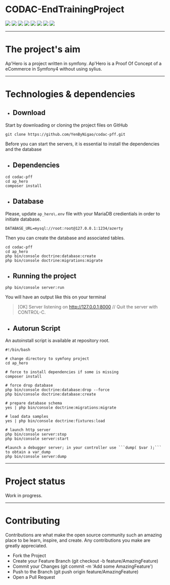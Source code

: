 # CODAC-EndTrainingProject
 <img src="https://img.shields.io/github/languages/count/YenByNigao/codac-pff" /> <img src="https://img.shields.io/github/languages/top/YenByNigao/codac-pff" /> <img src="https://img.shields.io/github/repo-size/YenByNigao/codac-pff" /> <img src="https://img.shields.io/github/v/tag/YenByNigao/codac-pff" /> <img src="https://img.shields.io/website?url=https%3A%2F%2Fwww.clikeat.re" /> <img src="https://img.shields.io/github/commit-activity/w/YenByNigao/codac-pff" />  <img src="https://img.shields.io/github/last-commit/YenByNigao/codac-pff" /> <img src="https://img.shields.io/github/contributors/YenByNigao/codac-pff" />

---

# The project's aim

Ap'Hero is a project written in symfony. Ap'Hero is a Proof Of Concept of a eCommerce in Symfony4 without using sylius.

---

# Technologies & dependencies

- ## Download
Start by downloading or cloning the project files on GitHub
```shell
git clone https://github.com/YenByNigao/codac-pff.git
```
Before you can start the servers, it is essential to install the dependencies and the database
- ## Dependencies
```shell
cd codac-pff
cd ap_hero
composer install
```
- ## Database
Please, update `ap_hero\.env` file with your MariaDB credientials in order to initiate database.
```
DATABASE_URL=mysql://root:root@127.0.0.1:1234/azerty
```
Then you can create the database and associated tables.
```shell
cd codac-pff
cd ap_hero
php bin/console doctrine:database:create
php bin/console doctrine:migrations:migrate
```
- ## Running the project
```shell
php bin/console server:run
```
You will have an output like this on your terminal
> [OK] Server listening on http://127.0.0.1:8000
> // Quit the server with CONTROL-C.
- ## Autorun Script
An autoinstall script is available at repository root.
```shell
#!/bin/bash

# change directory to symfony project
cd ap_hero

# force to install dependencies if some is missing
composer install

# force drop database
php bin/console doctrine:database:drop --force
php bin/console doctrine:database:create

# prepare database schema
yes | php bin/console doctrine:migrations:migrate

# load data samples
yes | php bin/console doctrine:fixtures:load

# launch http server
php bin/console server:stop
php bin/console server:start

#launch a debugger server; in your controller use ```dump( $var );``` to obtain a var_dump
php bin/console server:dump
```
---

# Project status
Work in progress.

---

# Contributing
Contributions are what make the open source community such an amazing place to be learn, inspire, and create. Any contributions you make are greatly appreciated.

- Fork the Project
- Create your Feature Branch (git checkout -b feature/AmazingFeature)
- Commit your Changes (git commit -m 'Add some AmazingFeature')
- Push to the Branch (git push origin feature/AmazingFeature)
- Open a Pull Request
